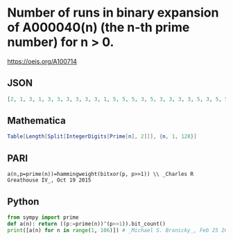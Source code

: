 # Number of runs in binary expansion of A000040\(n\) \(the n\-th prime number\) for n \> 0\.
https://oeis.org/A100714
## JSON
```JSON
[2, 1, 3, 1, 3, 3, 3, 3, 3, 3, 1, 5, 5, 5, 3, 5, 3, 3, 3, 3, 5, 3, 5, 5, 3, 5, 3, 5, 5, 3, 1, 3, 5, 5, 7, 5, 5, 5, 5, 7, 5, 7, 3, 3, 5, 3, 5, 3, 3, 5, 5, 3, 3, 3, 3, 3, 5, 3, 7, 5, 5, 7, 5, 5, 5, 5, 7, 7, 7, 7, 5, 5, 5, 7, 5, 3, 5, 5, 5, 5, 5, 7, 5, 5, 5, 5, 3, 5, 5, 3, 5, 3, 3, 5, 3, 3, 3, 5, 5, 5, 5, 7, 5, 5, 5]
```
## Mathematica
```Mathematica
Table[Length[Split[IntegerDigits[Prime[n], 2]]], {n, 1, 128}]
```
## PARI
```PARI
a(n,p=prime(n))=hammingweight(bitxor(p, p>>1)) \\ _Charles R Greathouse IV_, Oct 19 2015
```
## Python
```Python
from sympy import prime
def a(n): return ((p:=prime(n))^(p>>1)).bit_count()
print([a(n) for n in range(1, 106)]) # _Michael S. Branicky_, Feb 25 2023
```
